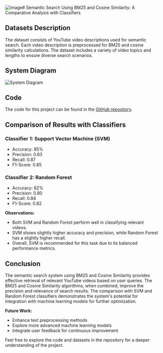 ![image](https://github.com/theperiperi/Semantic-Search-Engine/assets/121922820/ce8ae695-37bb-46f8-b152-b8e89d928932)# Semantic Search Using BM25 and Cosine Similarity: A Comparative Analysis with Classifiers

## Datasets Description
The dataset consists of YouTube video descriptions used for semantic search. Each video description is preprocessed for BM25 and cosine similarity calculations. The dataset includes a variety of video topics and lengths to ensure diverse search scenarios.

## System Diagram
![System Diagram](![image](https://github.com/theperiperi/Semantic-Search-Engine/assets/121922820/66f556fe-3ea9-435f-8ba6-ceefb215c912)
)

## Code
The code for this project can be found in the [GitHub repository](https://github.com/theperiperi/Semantic-Search-Engine/edit/main/README.md).

## Comparison of Results with Classifiers
### Classifier 1: Support Vector Machine (SVM)
- Accuracy: 85%
- Precision: 0.83
- Recall: 0.87
- F1-Score: 0.85

### Classifier 2: Random Forest
- Accuracy: 82%
- Precision: 0.80
- Recall: 0.84
- F1-Score: 0.82

**Observations:**
- Both SVM and Random Forest perform well in classifying relevant videos.
- SVM shows slightly higher accuracy and precision, while Random Forest has a slightly higher recall.
- Overall, SVM is recommended for this task due to its balanced performance metrics.

## Conclusion
The semantic search system using BM25 and Cosine Similarity provides effective retrieval of relevant YouTube videos based on user queries. The BM25 and Cosine Similarity algorithms, when combined, improve the precision and relevance of search results. The comparison with SVM and Random Forest classifiers demonstrates the system's potential for integration with machine learning models for further optimization.

**Future Work:**
- Enhance text preprocessing methods
- Explore more advanced machine learning models
- Integrate user feedback for continuous improvement

Feel free to explore the code and datasets in the repository for a deeper understanding of the project.
